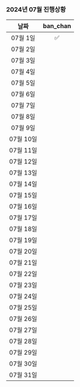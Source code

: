 ### 2024년 07월 진행상황
| 날짜 | ban_chan |
|:---:|:---:|
| 07월 1일 | ✅ |
| 07월 2일 | |
| 07월 3일 | |
| 07월 4일 | |
| 07월 5일 | |
| 07월 6일 | |
| 07월 7일 | |
| 07월 8일 | |
| 07월 9일 | |
| 07월 10일 | |
| 07월 11일 | |
| 07월 12일 | |
| 07월 13일 | |
| 07월 14일 | |
| 07월 15일 | |
| 07월 16일 | |
| 07월 17일 | |
| 07월 18일 | |
| 07월 19일 | |
| 07월 20일 | |
| 07월 21일 | |
| 07월 22일 | |
| 07월 23일 | |
| 07월 24일 | |
| 07월 25일 | |
| 07월 26일 | |
| 07월 27일 | |
| 07월 28일 | |
| 07월 29일 | |
| 07월 30일 | |
| 07월 31일 | |
